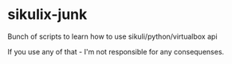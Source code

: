 # sikulix-junk
Bunch of scripts to learn how to use sikuli/python/virtualbox api

If you use any of that - I'm not responsible for any consequenses. 
